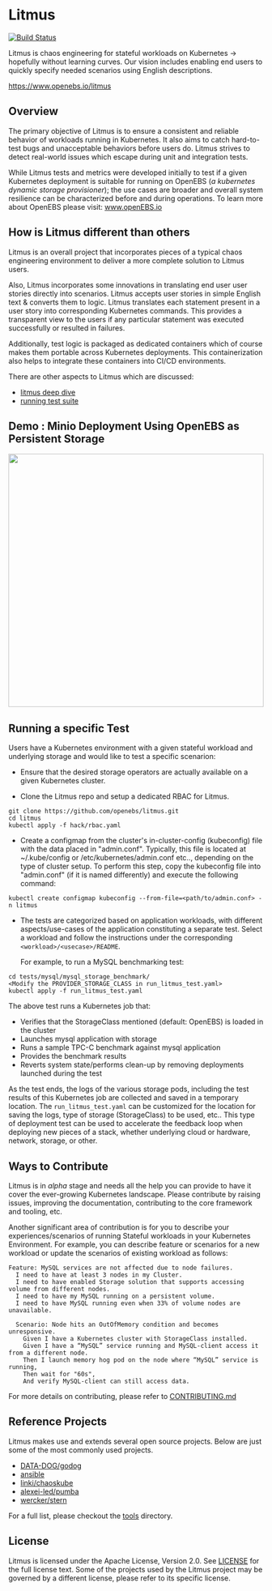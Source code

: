 # Litmus

[![Build Status](https://travis-ci.org/openebs/litmus.svg?branch=master)](https://travis-ci.org/openebs/litmus)

Litmus is chaos engineering for stateful workloads on Kubernetes -> hopefully without learning curves.  Our vision includes  enabling end users to quickly specify needed scenarios using English descriptions. 
 
https://www.openebs.io/litmus

## Overview

The primary objective of Litmus is to ensure a consistent and reliable behavior of workloads running in Kubernetes. It also aims to catch hard-to-test bugs and unacceptable behaviors before users do. Litmus strives to detect real-world issues which escape during unit and integration tests.

While Litmus tests and metrics were developed initially to test if a given Kubernetes deployment is suitable for running on OpenEBS (_a kubernetes dynamic storage provisioner_); the use cases are broader and overall system resilience can be characterized before and during operations.  To learn more about OpenEBS please visit: www.openEBS.io

## How is Litmus different than others
Litmus is an overall project that incorporates pieces of a typical chaos engineering environment to deliver a more complete solution to Litmus users. 

Also, Litmus incorporates some innovations in translating end user user stories directly into scenarios. Litmus accepts user stories in simple English text & converts them to logic.  Litmus translates each statement present in a user story into corresponding Kubernetes commands. This provides a transparent view to the users if any particular statement was executed successfully or resulted in failures.

Additionally, test logic is packaged as dedicated containers which of course makes them portable across Kubernetes deployments. This containerization also helps to integrate these containers into CI/CD environments.

There are other aspects to Litmus which are discussed:
- [litmus deep dive](docs/litmus_deep_dive.md)
- [running test suite](docs/running_test_suite.md)

## Demo : Minio Deployment Using OpenEBS as Persistent Storage

<p align="center">
<img width="100%" height="500" src="images/litmus.svg">
</p>

## Running a specific Test

Users have a Kubernetes environment with a given stateful workload and underlying storage and would like to test a specific scenarion:

- Ensure that the desired storage operators are actually available on a given Kubernetes cluster.

- Clone the Litmus repo and setup a dedicated RBAC for Litmus.

```
git clone https://github.com/openebs/litmus.git
cd litmus
kubectl apply -f hack/rbac.yaml 
```

- Create a configmap from the cluster's in-cluster-config (kubeconfig) file with the data placed in "admin.conf". 
Typically, this file is located at ~/.kube/config or /etc/kubernetes/admin.conf etc.., depending on the type of cluster setup. 
To perform this step, copy the kubeconfig file into "admin.conf" (if it is named differently) and execute the following command:

```
kubectl create configmap kubeconfig --from-file=<path/to/admin.conf> -n litmus 
```

- The tests are categorized based on application workloads, with different aspects/use-cases of the application 
constituting a separate test. Select a workload and follow the instructions under the corresponding 
`<workload>/<usecase>/README`.

  For example, to run a MySQL benchmarking test:

```
cd tests/mysql/mysql_storage_benchmark/
<Modify the PROVIDER_STORAGE_CLASS in run_litmus_test.yaml>
kubectl apply -f run_litmus_test.yaml
```

  The above test runs a Kubernetes job that:
  - Verifies that the StorageClass mentioned (default: OpenEBS) is loaded in the cluster
  - Launches mysql application with storage
  - Runs a sample TPC-C benchmark against mysql application
  - Provides the benchmark results
  - Reverts system state/performs clean-up by removing deployments launched during the test

As the test ends, the logs of the various storage pods, including the test results of this Kubernetes job are 
collected and saved in a temporary location. The `run_litmus_test.yaml` can be customized for the location for 
saving the logs, type of storage (StorageClass) to be used, etc..  This type of deployment test can be used to accelerate the feedback loop when deploying new pieces of a stack, whether underlying cloud or hardware, network, storage, or other.

## Ways to Contribute

Litmus is in *_alpha_* stage and needs all the help you can provide to have it cover the ever-growing Kubernetes landscape. Please contribute by raising issues, improving the documentation, contributing to the core framework and tooling, etc. 

Another significant area of contribution is for you to describe your experiences/scenarios of running Stateful workloads in your Kubernetes Environment.  For example, you can describe feature or scenarios for a new workload or update the scenarios of existing workload as follows:

```
Feature: MySQL services are not affected due to node failures. 
  I need to have at least 3 nodes in my Cluster.
  I need to have enabled Storage solution that supports accessing volume from different nodes.
  I need to have my MySQL running on a persistent volume.
  I need to have MySQL running even when 33% of volume nodes are unavailable.

  Scenario: Node hits an OutOfMemory condition and becomes unresponsive.
    Given I have a Kubernetes cluster with StorageClass installed.
    Given I have a “MySQL” service running and MySQL-client access it from a different node.
    Then I launch memory hog pod on the node where “MySQL” service is running, 
    Then wait for "60s",
    And verify MySQL-client can still access data.
```

For more details on contributing, please refer to [CONTRIBUTING.md](./CONTRIBUTING.md)

## Reference Projects

Litmus makes use and extends several open source projects. Below are just some of the most commonly used projects. 

- [DATA-DOG/godog](https://github.com/DATA-DOG/godog)
- [ansible](https://www.ansible.com/)
- [linki/chaoskube](https://github.com/linki/chaoskube)
- [alexei-led/pumba](https://github.com/alexei-led/pumba)
- [wercker/stern](https://github.com/wercker/stern)

For a full list, please checkout the [tools](./tools) directory.

## License

Litmus is licensed under the Apache License, Version 2.0. See [LICENSE](./LICENSE) for the full license text. Some of the projects used by the Litmus project may be governed by a different license, please refer to its specific license. 

